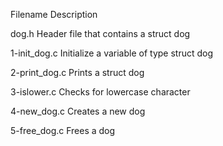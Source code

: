 Filename	Description

dog.h	        Header file that contains a struct dog

1-init_dog.c	Initialize a variable of type struct dog

2-print_dog.c	Prints a struct dog

3-islower.c	Checks for lowercase character

4-new_dog.c	Creates a new dog

5-free_dog.c	Frees a dog
